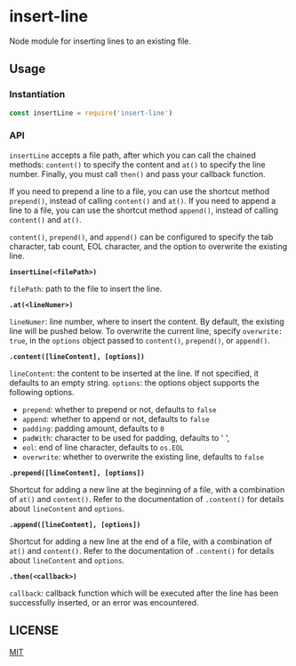 # insert-line

Node module for inserting lines to an existing file.

## Usage

### Instantiation

```js
const insertLine = require('insert-line')
```

### API

`insertLine` accepts a file path, after which you can call the chained methods: `content()` to specify the content and
`at()` to specify the line number. Finally, you must call `then()` and pass your callback function.

If you need to prepend a line to a file, you can use the shortcut method `prepend()`, instead of calling `content()` and `at()`.
If you need to append a line to a file, you can use the shortcut method `append()`, instead of calling `content()` and `at()`.

`content()`, `prepend()`, and `append()` can be configured to specify the tab character, tab count, EOL character, and the
option to overwrite the existing line.

**`insertLine(<filePath>)`**

`filePath`: path to the file to insert the line.

**`.at(<lineNumer>)`**

`lineNumer`: line number, where to insert the content. By default, the existing line will be pushed below. To overwrite the
current line, specify `overwrite: true`, in the `options` object passed to `content()`, `prepend()`, or `append()`.

**`.content([lineContent], [options])`**

`lineContent`: the content to be inserted at the line. If not specified, it defaults to an empty string.
`options`: the options object supports the following options.

  - `prepend`: whether to prepend or not, defaults to `false`
  - `append`: whether to append or not, defaults to `false`
  - `padding`: padding amount, defaults to `0`
  - `padWith`: character to be used for padding, defaults to ' ',
  - `eol`: end of line character, defaults to `os.EOL`
  - `overwrite`: whether to overwrite the existing line, defaults to `false`

**`.prepend([lineContent], [options])`**

Shortcut for adding a new line at the beginning of a file, with a combination of `at()` and `content()`.
Refer to the documentation of `.content()` for details about `lineContent` and `options`.

**`.append([lineContent], [options])`**

Shortcut for adding a new line at the end of a file, with a combination of `at()` and `content()`.
Refer to the documentation of `.content()` for details about `lineContent` and `options`.

**`.then(<callback>)`**

`callback`: callback function which will be executed after the line has been successfully inserted, or an error was encountered.

## LICENSE

[MIT](LICENSE)